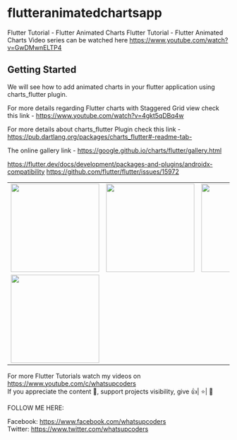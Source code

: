 # flutteranimatedchartsapp

Flutter Tutorial - Flutter Animated Charts
Flutter Tutorial - Flutter Animated Charts Video series can be watched here https://www.youtube.com/watch?v=GwDMwnELTP4

## Getting Started

We will see how to add animated charts in your flutter application using charts_flutter plugin.
 
For more details regarding Flutter charts with Staggered Grid view check this link - https://www.youtube.com/watch?v=4gkt5qDBq4w

For more details about charts_flutter Plugin check this link - https://pub.dartlang.org/packages/charts_flutter#-readme-tab-

The online gallery link - https://google.github.io/charts/flutter/gallery.html

https://flutter.dev/docs/development/packages-and-plugins/androidx-compatibility
https://github.com/flutter/flutter/issues/15972 

<div style="text-align: center">
    <table>
        <tr>
            <td style="text-align: center">
                    <img src="https://github.com/whatsupcoders/FlutterAnimatedCharts/blob/master/assets/Screenshot_1559363591.png" width="200"/>
            </td>            
            <td style="text-align: center">              
                      <img src="https://github.com/whatsupcoders/FlutterAnimatedCharts/blob/master/assets/Screenshot_1559363135.png" width="200"/>
            </td>
            <td style="text-align: center">
                     <img src="https://github.com/whatsupcoders/FlutterAnimatedCharts/blob/master/assets/Screenshot_1559363122.png" width="200"/>
            </td>
        </tr>
      <tr>
            <td style="text-align: center">
                     <img src="https://github.com/whatsupcoders/FlutterAnimatedCharts/blob/master/assets/animatedcharts.gif" width="200"/>
            </td>            
      </tr>
  </table>
  </div>
  
For more Flutter Tutorials watch my videos on https://www.youtube.com/c/whatsupcoders <br />
If you appreciate the content 📖, support projects visibility, give 👍| ⭐| 👏

FOLLOW ME HERE:

Facebook: https://www.facebook.com/whatsupcoders <br />
Twitter: https://www.twitter.com/whatsupcoders
